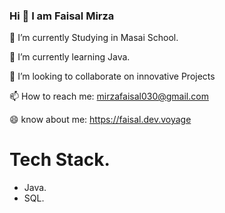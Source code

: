 ### Hi 👋 I am Faisal Mirza


<!--**faisal1205/faisal1205** is a ✨ _special_ ✨ repository because its `README.md` (this file) appears on your GitHub profile.-->



 🔭 I’m currently Studying in Masai School.
 
 🌱 I’m currently learning Java.
 
 👯 I’m looking to collaborate on innovative Projects
 
 📫 How to reach me: mirzafaisal030@gmail.com
 
 😄 know about me: https://faisal.dev.voyage
 


# Tech Stack.
* Java.
* SQL.



